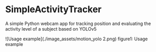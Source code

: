 # SimpleActivityTracker

A simple Python webcam app for tracking position and evaluating the activity level of a subject based on YOLOv5

![Usage example](./image_assets/motion_yolo 2.png)
figure1: Usage example

